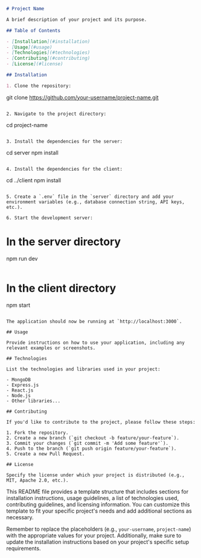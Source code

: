 ```markdown
# Project Name

A brief description of your project and its purpose.

## Table of Contents

- [Installation](#installation)
- [Usage](#usage)
- [Technologies](#technologies)
- [Contributing](#contributing)
- [License](#license)

## Installation

1. Clone the repository:

```
git clone https://github.com/your-username/project-name.git
```

2. Navigate to the project directory:

```
cd project-name
```

3. Install the dependencies for the server:

```
cd server
npm install
```

4. Install the dependencies for the client:

```
cd ../client
npm install
```

5. Create a `.env` file in the `server` directory and add your environment variables (e.g., database connection string, API keys, etc.).

6. Start the development server:

```
# In the server directory
npm run dev
```

```
# In the client directory
npm start
```

The application should now be running at `http://localhost:3000`.

## Usage

Provide instructions on how to use your application, including any relevant examples or screenshots.

## Technologies

List the technologies and libraries used in your project:

- MongoDB
- Express.js
- React.js
- Node.js
- Other libraries...

## Contributing

If you'd like to contribute to the project, please follow these steps:

1. Fork the repository.
2. Create a new branch (`git checkout -b feature/your-feature`).
3. Commit your changes (`git commit -m 'Add some feature'`).
4. Push to the branch (`git push origin feature/your-feature`).
5. Create a new Pull Request.

## License

Specify the license under which your project is distributed (e.g., MIT, Apache 2.0, etc.).
```

This README file provides a template structure that includes sections for installation instructions, usage guidelines, a list of technologies used, contributing guidelines, and licensing information. You can customize this template to fit your specific project's needs and add additional sections as necessary.

Remember to replace the placeholders (e.g., `your-username`, `project-name`) with the appropriate values for your project. Additionally, make sure to update the installation instructions based on your project's specific setup requirements.
